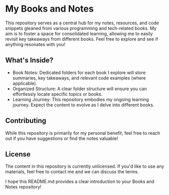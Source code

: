 # My Books and Notes
This repository serves as a central hub for my notes, resources, and code snippets gleaned from various programming and tech-related books. My aim is to foster a space for consolidated learning, allowing me to easily revisit key takeaways from different books. Feel free to explore and see if anything resonates with you!

## What's Inside?

* Book Notes: Dedicated folders for each book I explore will store summaries, key takeaways, and relevant code examples (where applicable).
* Organized Structure: A clear folder structure will ensure you can effortlessly locate specific topics or books.
* Learning Journey: This repository embodies my ongoing learning journey. Expect the content to evolve as I delve into different books.

## Contributing

While this repository is primarily for my personal benefit, feel free to reach out if you have suggestions or find the notes valuable!

## License

The content in this repository is currently unlicensed. If you'd like to use any materials, feel free to contact me and we can discuss the terms.

I hope this README.md provides a clear introduction to your Books and Notes repository!